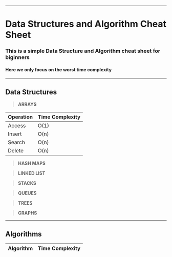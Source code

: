 ***
# Data Structures and Algorithm Cheat Sheet
### This is a simple Data Structure and Algorithm cheat sheet for biginners
#### Here we only focus on the worst time complexity 

***
## Data Structures
> **ARRAYS**

| Operation | Time Complexity |
| --------- | --------------- |
| Access    |      O(1)       |   
| Insert    |      O(n)       |
| Search    |      O(n)       |
| Delete    |      O(n)       |

> **HASH MAPS**

> **LINKED LIST**

> **STACKS**

> **QUEUES**

> **TREES**

> **GRAPHS**
 ***

## Algorithms
| Algorithm | Time Complexity |
| --------- | --------------- |
